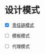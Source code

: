 # 设计模式

- [x] [责任链模式](https://github.com/ChaosCoffee/design-patterns/chain)

- [ ] 模板模式

- [ ] 代理模式

